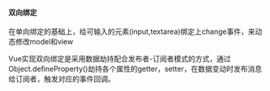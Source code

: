 #### 双向绑定

在单向绑定的基础上，给可输入的元素(input,textarea)绑定上change事件，来动态修改model和view

Vue实现双向绑定是采用数据劫持配合发布者-订阅者模式的方式，通过Object.defineProperty()劫持各个属性的getter，setter，在数据变动时发布消息给订阅者，触发对应的事件回调。